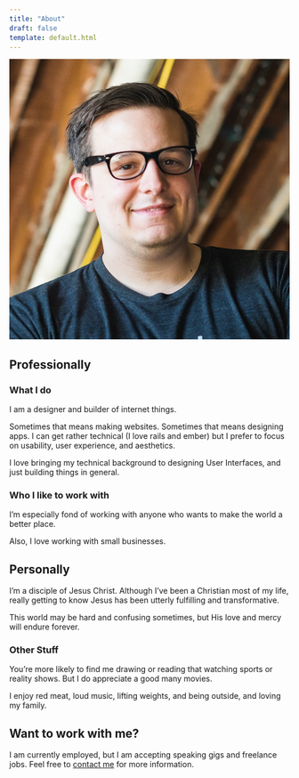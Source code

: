 ```yaml
---
title: "About"
draft: false
template: default.html
---
```


<div class="right">
  <img class="profile-pic" src="../about.jpg" alt="Ryan LaBouve, Profile Pic" />
</div>

## Professionally

### What I do

I am a designer and builder of internet things.

Sometimes that means making websites. Sometimes that means designing apps. I can get rather technical (I love rails and ember) but I prefer to focus on usability, user experience, and aesthetics.

I love bringing my technical background to designing User Interfaces, and just building things in general.

### Who I like to work with

I’m especially fond of working with anyone who wants to make the world a better place.

Also, I love working with small businesses.

## Personally

I’m a disciple of Jesus Christ. Although I’ve been a Christian most of my life, really getting to know Jesus has been utterly fulfilling and transformative.

This world may be hard and confusing sometimes, but His love and mercy will endure forever.

### Other Stuff

You’re more likely to find me drawing or reading that watching sports or reality shows. But I do appreciate a good many movies.

I enjoy red meat, loud music, lifting weights, and being outside, and loving my family.

## Want to work with me?

I am currently employed, but I am accepting speaking gigs and freelance jobs. Feel free to [contact me](mailto:ryanlabouve.com@gmail.com) for more information.
